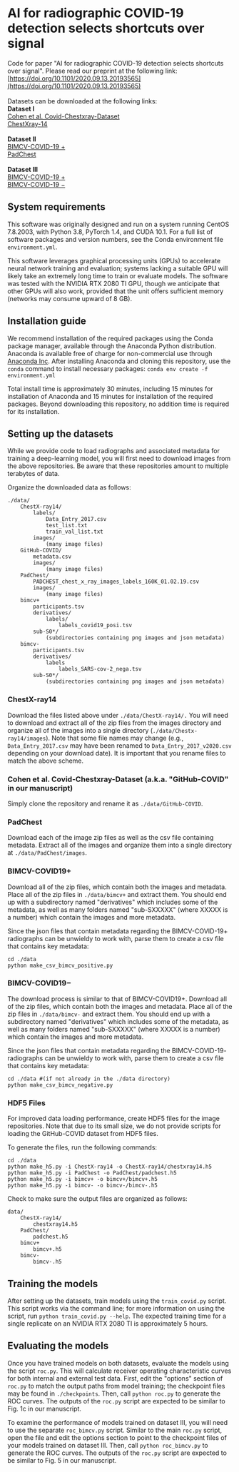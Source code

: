 # AI for radiographic COVID-19 detection selects shortcuts over signal
Code for paper "AI for radiographic COVID-19 detection selects shortcuts over signal". Please read our preprint at the following link: [https://doi.org/10.1101/2020.09.13.20193565](https://doi.org/10.1101/2020.09.13.20193565)<br/>
<br/>
Datasets can be downloaded at the following links:<br/>
**Dataset I**<br/>
[Cohen et al. Covid-Chestxray-Dataset](https://github.com/ieee8023/covid-chestxray-dataset)<br/>
[ChestXray-14](https://nihcc.app.box.com/v/ChestXray-NIHCC)<br/>
<br/>
**Dataset II**<br/>
[BIMCV-COVID-19 +](https://bimcv.cipf.es/bimcv-projects/bimcv-covid19/)<br/>
[PadChest](https://bimcv.cipf.es/bimcv-projects/padchest/)<br/>
<br/>
**Dataset III**<br/>
[BIMCV-COVID-19 +](https://bimcv.cipf.es/bimcv-projects/bimcv-covid19/)<br/>
[BIMCV-COVID-19 −](https://bimcv.cipf.es/bimcv-projects/bimcv-covid19/)<br/>

## System requirements
This software was originally designed and run on a system running CentOS 7.8.2003, with Python 3.8, PyTorch 1.4, and CUDA 10.1. For a full list of software packages and version numbers, see the Conda environment file `environment.yml`. 

This software leverages graphical processing units (GPUs) to accelerate neural network training and evaluation; systems lacking a suitable GPU will likely take an extremely long time to train or evaluate models. The software was tested with the NVIDIA RTX 2080 TI GPU, though we anticipate that other GPUs will also work, provided that the unit offers sufficient memory (networks may consume upward of 8 GB). 

## Installation guide
We recommend installation of the required packages using the Conda package manager, available through the Anaconda Python distribution. Anaconda is available free of charge for non-commercial use through [Anaconda Inc](https://www.anaconda.com/products/individual). After installing Anaconda and cloning this repository, use the `conda` command to install necessary packages:
    `conda env create -f environment.yml`

Total install time is approximately 30 minutes, including 15 minutes for installation of Anaconda and 15 minutes for installation of the required packages. Beyond downloading this repository, no addition time is required for its installation. 

## Setting up the datasets
While we provide code to load radiographs and associated metadata for training a deep-learning model, you will first need to download images from the above repositories. Be aware that these repositories amount to multiple terabytes of data. 

Organize the downloaded data as follows:

    ./data/
        ChestX-ray14/
            labels/
                Data_Entry_2017.csv
                test_list.txt
                train_val_list.txt
            images/
                (many image files)
        GitHub-COVID/
            metadata.csv
            images/
                (many image files)
        PadChest/
            PADCHEST_chest_x_ray_images_labels_160K_01.02.19.csv
            images/
                (many image files)
        bimcv+ 
            participants.tsv
            derivatives/
                labels/
                    labels_covid19_posi.tsv
            sub-S0*/
                (subdirectories containing png images and json metadata)
        bimcv-
            participants.tsv
            derivatives/
                labels
                    labels_SARS-cov-2_nega.tsv
            sub-S0*/
                (subdirectories containing png images and json metadata)

### ChestX-ray14
Download the files listed above under `./data/ChestX-ray14/.` You will need to download and extract all of the zip files from the images directory and organize all of the images into a single directory (`./data/Chestx-ray14/images`). Note that some file names may change (e.g., `Data_Entry_2017.csv` may have been renamed to `Data_Entry_2017_v2020.csv` depending on your download date). It is important that you rename files to match the above scheme.

### Cohen et al. Covid-Chestxray-Dataset (a.k.a. "GitHub-COVID" in our manuscript)
Simply clone the repository and rename it as `./data/GitHub-COVID`.

### PadChest
Download each of the image zip files as well as the csv file containing metadata. Extract all of the images and organize them into a single directory at `./data/PadChest/images`.

### BIMCV-COVID19+
Download all of the zip files, which contain both the images and metadata. Place all of the zip files in `./data/bimcv+` and extract them. You should end up with a subdirectory named "derivatives" which includes some of the metadata, as well as many folders named "sub-SXXXXX" (where XXXXX is a number) which contain the images and more metadata.

Since the json files that contain metadata regarding the BIMCV-COVID-19+ radiographs can be unwieldy to work with, parse them to create a csv file that contains key metadata:

    cd ./data
    python make_csv_bimcv_positive.py 

### BIMCV-COVID19−
The download process is similar to that of BIMCV-COVID19+. Download all of the zip files, which contain both the images and metadata. Place all of the zip files in `./data/bimcv-` and extract them. You should end up with a subdirectory named "derivatives" which includes some of the metadata, as well as many folders named "sub-SXXXXX" (where XXXXX is a number) which contain the images and more metadata.

Since the json files that contain metadata regarding the BIMCV-COVID-19- radiographs can be unwieldy to work with, parse them to create a csv file that contains key metadata:

    cd ./data #(if not already in the ./data directory)
    python make_csv_bimcv_negative.py 

### HDF5 Files

For improved data loading performance, create HDF5 files for the image repositories. Note that due to its small size, we do not provide scripts for loading the GitHub-COVID dataset from HDF5 files.

To generate the files, run the following commands:

    cd ./data
    python make_h5.py -i ChestX-ray14 -o ChestX-ray14/chestxray14.h5
    python make_h5.py -i PadChest -o PadChest/padchest.h5
    python make_h5.py -i bimcv+ -o bimcv+/bimcv+.h5 
    python make_h5.py -i bimcv- -o bimcv-/bimcv-.h5 

Check to make sure the output files are organized as follows:

    data/
        ChestX-ray14/
            chestxray14.h5
        PadChest/
            padchest.h5
        bimcv+ 
            bimcv+.h5
        bimcv-
            bimcv-.h5

## Training the models
After setting up the datasets, train models using the `train_covid.py` script. This script works via the command line; for more information on using the script, run `python train_covid.py --help`. The expected training time for a single replicate on an NVIDIA RTX 2080 TI is approximately 5 hours.    

## Evaluating the models
Once you have trained models on both datasets, evaluate the models using the script `roc.py`. This will calculate receiver operating characteristic curves for both internal and external test data. First, edit the "options" section of `roc.py` to match the output paths from model training; the checkpoint files may be found in `./checkpoints`. Then, call `python roc.py` to generate the ROC curves. The outputs of the `roc.py` script are expected to be similar to Fig. 1c in our manuscript.

To examine the performance of models trained on dataset III, you will need to use the separate `roc_bimcv.py` script. Similar to the main `roc.py` script, open the file and edit the options section to point to the checkpoint files of your models trained on dataset III. Then, call `python roc_bimcv.py` to generate the ROC curves. The outputs of the `roc.py` script are expected to be similar to Fig. 5 in our manuscript. 
